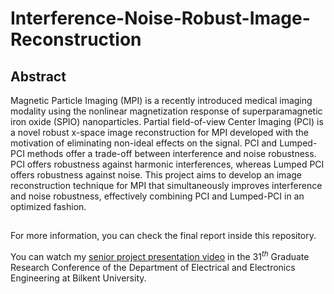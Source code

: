 # Interference-Noise-Robust-Image-Reconstruction

## Abstract 

Magnetic Particle Imaging (MPI) is a recently introduced medical imaging modality using the nonlinear magnetization response of superparamagnetic iron oxide (SPIO) nanoparticles. Partial field-of-view Center Imaging (PCI) is a novel robust x-space image 
reconstruction for MPI developed with the motivation of eliminating non-ideal effects on the signal. PCI and Lumped-PCI methods offer a trade-off between interference and noise robustness. PCI offers robustness against harmonic interferences, whereas Lumped PCI offers  robustness against noise. This project aims to develop an image reconstruction technique for 
MPI that simultaneously improves interference and noise robustness, effectively combining PCI and Lumped-PCI in an optimized fashion.

## 

For more information, you can check the final report inside this repository.

You can watch my [senior project presentation video](https://drive.google.com/file/d/1BM2vfL51L468SgNjBzF7beLHIvSJtqtY/view?usp=sharing) in the $31^{th}$ Graduate Research Conference of the Department of Electrical and Electronics Engineering at Bilkent University. 
